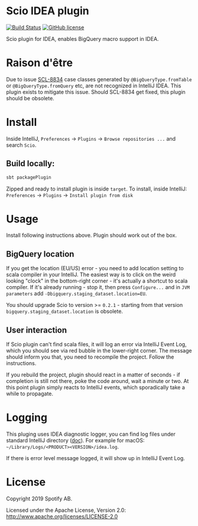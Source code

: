 # Scio IDEA plugin

[![Build Status](https://img.shields.io/github/workflow/status/spotify/scio-idea-plugin/CI)](https://github.com/spotify/scio-idea-plugin/actions?query=workflow%3ACI)
[![GitHub license](https://img.shields.io/github/license/spotify/scio-idea-plugin.svg)](./LICENSE)

Scio plugin for IDEA, enables BigQuery macro support in IDEA.

# Raison d'être

Due to issue [SCL-8834](https://youtrack.jetbrains.com/oauth?state=%2Fissue%2FSCL-8834) case classes generated by
`@BigQueryType.fromTable` or `@BigQueryType.fromQuery` etc, are not recognized in IntelliJ IDEA. This plugin
exists to mitigate this issue. Should SCL-8834 get fixed, this plugin should be obsolete.

# Install

Inside IntelliJ, `Preferences` -> `Plugins` -> `Browse repositories ...` and search `Scio`.

## Build locally:

```bash
sbt packagePlugin
```

Zipped and ready to install plugin is inside `target`.
To install, inside IntelliJ: `Preferences` -> `Plugins` -> `Install plugin from disk`

# Usage

Install following instructions above. Plugin should work out of the box.

## BigQuery location

If you get the location (EU/US) error - you need to add location setting to scala compiler in your IntelliJ.
The easiest way is to click on the weird looking "clock" in the bottom-right corner - it's actually a shortcut to scala compiler.
If it's already running - stop it, then press `Configure...` and in `JVM parameters` add `-Dbigquery.staging_dataset.location=EU`.

You should upgrade Scio to version >= `0.2.1` - starting from that version `bigquery.staging_dataset.location` is obsolete.

## User interaction

If Scio plugin can't find scala files, it will log an error via IntelliJ Event Log, which you should see via red bubble
in the lower-right corner. The message should inform you that, you need to recompile the project. Follow the instructions.

If you rebuild the project, plugin should react in a matter of seconds - if completion is still not there,
poke the code around, wait a minute or two. At this point plugin simply reacts to IntelliJ events,
which sporadically take a while to propagate.

# Logging

This pluging uses IDEA diagnostic logger, you can find log files
under standard IntelliJ directory ([doc](https://intellij-support.jetbrains.com/hc/en-us/articles/206544519-Directories-used-by-the-IDE-to-store-settings-caches-plugins-and-logs)). For example for macOS: `~/Library/Logs/<PRODUCT><VERSION>/idea.log`.

If there is error level message logged, it will show up in IntelliJ Event Log.

# License

Copyright 2019 Spotify AB.

Licensed under the Apache License, Version 2.0: http://www.apache.org/licenses/LICENSE-2.0
